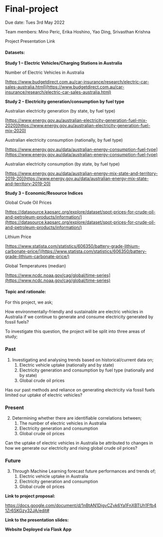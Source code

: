 # Final-project

Due date: Tues 3rd May 2022

Team members:
Mino Peric, Erika Hoshino, Yao Ding, Srivasthan Krishna

Project Presentation Link

#### **Datasets:**

**Study 1 – Electric Vehicles/Charging Stations in Australia**

Number of Electric Vehicles in Australia

[https://www.budgetdirect.com.au/car-insurance/research/electric-car-sales-australia.html](https://www.budgetdirect.com.au/car-insurance/research/electric-car-sales-australia.html)


**Study 2  – Electricity generation/consumption by fuel type**

Australian electricity generation (by state, by fuel type)

[https://www.energy.gov.au/australian-electricity-generation-fuel-mix-2020](https://www.energy.gov.au/australian-electricity-generation-fuel-mix-2020)

Australian electricity consumption (nationally, by fuel type)

[https://www.energy.gov.au/data/australian-energy-consumption-fuel-type](https://www.energy.gov.au/data/australian-energy-consumption-fuel-type)

Australian electricity consumption (by state, by fuel type)

[https://www.energy.gov.au/data/australian-energy-mix-state-and-territory-2019-20](https://www.energy.gov.au/data/australian-energy-mix-state-and-territory-2019-20)


**Study 3 – Economic/Resource Indices**

Global Crude Oil Prices

[https://datasource.kapsarc.org/explore/dataset/spot-prices-for-crude-oil-and-petroleum-products/information/](https://datasource.kapsarc.org/explore/dataset/spot-prices-for-crude-oil-and-petroleum-products/information/)

Lithium Price

[https://www.statista.com/statistics/606350/battery-grade-lithium-carbonate-price/](https://www.statista.com/statistics/606350/battery-grade-lithium-carbonate-price/)

Global Temperatures (median)

[https://www.ncdc.noaa.gov/cag/global/time-series](https://www.ncdc.noaa.gov/cag/global/time-series)


#### Topic and rationale:

For this project, we ask;

How environmentally-friendly and sustainable are electric vehicles in Australia if we continue to generate and consume electricity generated by fossil fuels?

To investigate this question, the project will be split into three areas of study;

### Past

1. Investigating and analysing trends based on historical/current data on;
   1. Electric vehicle uptake (nationally and by state)
   2. Electricity generation and consumption by fuel type (nationally and by state)
   3. Global crude oil prices

Has our past methods and reliance on generating electricity via fossil fuels limited our uptake of electric vehicles?

### Present

2. Determining whether there are identifiable correlations between;
   1. The number of electric vehicles in Australia
   2. Electricity generation and consumption
   3. Global crude oil prices

Can the uptake of electric vehicles in Australia be attributed to changes in how we generate our electricity and rising global crude oil prices?

### Future

3. Through Machine Learning forecast future performances and trends of;
   1. Electric vehicle uptake in Australia
   2. Electricity generation and consumption
   3. Global crude oil prices


**Link to project proposal:**


https://docs.google.com/document/d/1nBtAN1DigvCZyk6Ya1FnXBTUh1Ffb41Zr6SKGzy32JA/edit#


**Link to the presentation slides:**


**Website Deployed via Flask App**

<link/>
